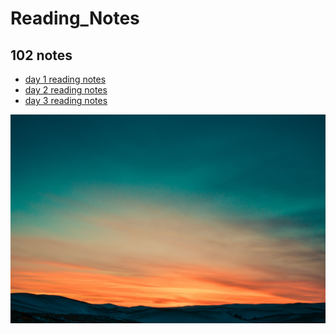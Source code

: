 # Reading_Notes

## 102 notes

- [day 1 reading notes](./Read01.md)
- [day 2 reading notes](./Read02.md)
- [day 3 reading notes](./Read03.md)

![image](./image/sunset.jpg)
